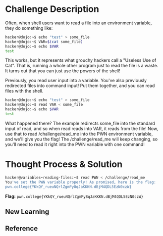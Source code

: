 # Challenge Description
Often, when shell users want to read a file into an environment variable, they do something like:
```bash
hacker@dojo:~$ echo "test" > some_file
hacker@dojo:~$ VAR=$(cat some_file)
hacker@dojo:~$ echo $VAR
test
```
This works, but it represents what grouchy hackers call a "Useless Use of Cat". That is, running a whole other program just to read the file is a waste. It turns out that you can just use the powers of the shell!

Previously, you read user input into a variable. You've also previously redirected files into command input! Put them together, and you can read files with the shell.
```bash
hacker@dojo:~$ echo "test" > some_file
hacker@dojo:~$ read VAR < some_file
hacker@dojo:~$ echo $VAR
test
```
What happened there? The example redirects some_file into the standard input of read, and so when read reads into VAR, it reads from the file! Now, use that to read /challenge/read_me into the PWN environment variable, and we'll give you the flag! The /challenge/read_me will keep changing, so you'll need to read it right into the PWN variable with one command!
# Thought Process & Solution

```bash
hacker@variables~reading-files:~$ read PWN < /challenge/read_me
You've set the PWN variable properly! As promised, here is the flag:
pwn.college{YKkQY_rueuNQrlZgmPy8qJaKKKN.dBjM4QDL5EzN0czW}
```
**Flag:** `pwn.college{YKkQY_rueuNQrlZgmPy8qJaKKKN.dBjM4QDL5EzN0czW}`
## New Learning
## Reference
